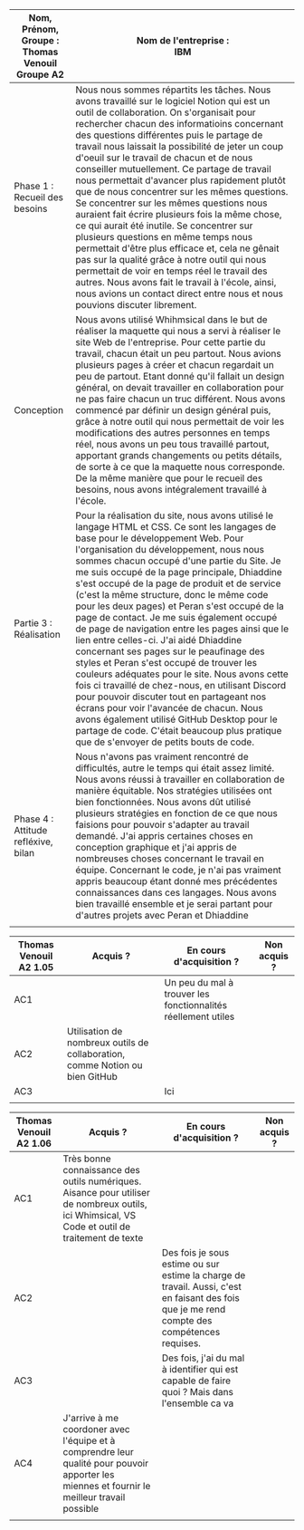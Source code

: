 

| Nom, Prénom, Groupe :<br> Thomas Venouil Groupe A2 | Nom de l'entreprise :<br> IBM                                                                                                                                                                                                                                                                                                                                                                                                                                                                                                                                                                                                                                                                                                                                                                                                                                                                                                                                                                        |
| -------------------------------------------------- | ---------------------------------------------------------------------------------------------------------------------------------------------------------------------------------------------------------------------------------------------------------------------------------------------------------------------------------------------------------------------------------------------------------------------------------------------------------------------------------------------------------------------------------------------------------------------------------------------------------------------------------------------------------------------------------------------------------------------------------------------------------------------------------------------------------------------------------------------------------------------------------------------------------------------------------------------------------------------------------------------------- |
| Phase 1 : Recueil des besoins                      | Nous nous sommes répartits les tâches. Nous avons travaillé sur le logiciel Notion qui est un outil de collaboration. On s'organisait pour rechercher chacun des informatioins concernant des questions différentes puis le partage de travail nous laissait la possibilité de jeter un coup d'oeuil sur le travail de chacun et de nous conseiller mutuellement. Ce partage de travail nous permettait d'avancer plus rapidement plutôt que de nous concentrer sur les mêmes questions. Se concentrer sur les mêmes questions nous auraient fait écrire plusieurs fois la même chose, ce qui aurait été inutile. Se concentrer sur plusieurs questions en même temps nous permettait d'être plus efficace et, cela ne gênait pas sur la qualité grâce à notre outil qui nous permettait de voir en temps réel le travail des autres. Nous avons fait le travail à l'école, ainsi, nous avions un contact direct entre nous et nous pouvions discuter librement.                                     |
| Conception                                         | Nous avons utilisé Whihmsical dans le but de réaliser la maquette qui nous a servi à réaliser le site Web de l'entreprise. Pour cette partie du travail, chacun était un peu partout. Nous avions plusieurs pages à créer et chacun regardait un peu de partout. Etant donné qu'il fallait un design général, on devait travailler en collaboration pour ne pas faire chacun un truc différent. Nous avons commencé par définir un design général puis, grâce à notre outil qui nous permettait de voir les modifications des autres personnes en temps réel, nous avons un peu tous travaillé partout, apportant grands changements ou petits détails, de sorte à ce que la maquette nous corresponde. De la même manière que pour le recueil des besoins, nous avons intégralement travaillé à l'école.                                                                                                                                                                                            |
| Partie 3 : Réalisation                             | Pour la réalisation du site, nous avons utilisé le langage HTML et CSS. Ce sont les langages de base pour le développement Web. Pour l'organisation du développement, nous nous sommes chacun occupé d'une partie du Site. Je me suis occupé de la page principale, Dhiaddine s'est occupé de la page de produit et de service (c'est la même structure, donc le même code pour les deux pages) et Peran s'est occupé de la page de contact. Je me suis également occupé de page de navigation entre les pages ainsi que le lien entre celles-ci. J'ai aidé Dhiaddine concernant ses pages sur le peaufinage des styles et Peran s'est occupé de trouver les couleurs adéquates pour le site. Nous avons cette fois ci travaillé de chez-nous, en utilisant Discord pour pouvoir discuter tout en partageant nos écrans pour voir l'avancée de chacun. Nous avons également utilisé GitHub Desktop pour le partage de code. C'était beaucoup plus pratique que de s'envoyer de petits bouts de code. |
| Phase 4 : Attitude refléxive, bilan                | Nous n'avons pas vraiment rencontré de difficultés, autre le temps qui était assez limité. Nous avons réussi à travailler en collaboration de manière équitable. Nos stratégies utilisées ont bien fonctionnées. Nous avons dût utilisé plusieurs stratégies en fonction de ce que nous faisions pour pouvoir s'adapter au travail demandé. J'ai appris certaines choses en conception graphique et j'ai appris de nombreuses choses concernant le travail en équipe. Concernant le code, je n'ai pas vraiment appris beaucoup étant donné mes précédentes connaissances dans ces langages. Nous avons bien travaillé ensemble et je serai partant pour d'autres projets avec Peran et Dhiaddine                                                                                                                                                                                                                                                                                                     |
|                                                    |                                                                                                                                                                                                                                                                                                                                                                                                                                                                                                                                                                                                                                                                                                                                                                                                                                                                                                                                                                                                      |

| Thomas Venouil A2 1.05 | Acquis ? | En cours d'acquisition ? | Non acquis ? |
| ---- | ---- | ---- | ---- |
| AC1 |  | Un peu du mal à trouver les fonctionnalités réellement utiles |  |
| AC2 | Utilisation de nombreux outils de collaboration, comme Notion ou bien GitHub |  |  |
| AC3 |  | Ici |  |
|  |  |  |  |

| Thomas Venouil A2 1.06 | Acquis ?                                                                                                                                        | En cours d'acquisition ?                                                                                                                     | Non acquis ? |
| ----------------- | ----------------------------------------------------------------------------------------------------------------------------------------------- | -------------------------------------------------------------------------------------------------------------------------------------------- | ------------ |
| AC1               | Très bonne connaissance des outils numériques. Aisance pour utiliser de nombreux outils, ici Whimsical, VS Code et outil de traitement de texte |                                                                                                                                              |              |
| AC2               |                                                                                                                                                 | Des fois je sous estime ou sur estime la charge de travail. Aussi, c'est en faisant des fois que je me rend compte des compétences requises. |              |
| AC3               |                                                                                                                                                 | Des fois, j'ai du mal à identifier qui est capable de faire quoi ? Mais dans l'ensemble ca va                                                |              |
| AC4               | J'arrive à me coordoner avec l'équipe et à comprendre leur qualité pour pouvoir apporter les miennes et fournir le meilleur travail possible                                                                                                                                           |                                                                                                                                              |              |
|                   |                                                                                                                                                 |                                                                                                                                              |              |
